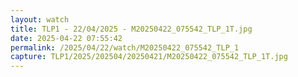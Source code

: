 ```yaml
---
layout: watch
title: TLP1 - 22/04/2025 - M20250422_075542_TLP_1T.jpg
date: 2025-04-22 07:55:42
permalink: /2025/04/22/watch/M20250422_075542_TLP_1
capture: TLP1/2025/202504/20250421/M20250422_075542_TLP_1T.jpg
---
```

